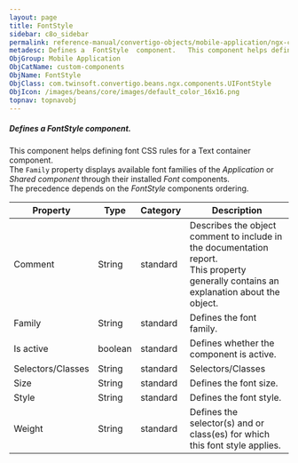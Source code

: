 ```yaml
---
layout: page
title: FontStyle
sidebar: c8o_sidebar
permalink: reference-manual/convertigo-objects/mobile-application/ngx-components/custom-components/fontstyle/
metadesc: Defines a  FontStyle  component.   This component helps defining font CSS rules for a Text container component.  The  Family  property displays availa
ObjGroup: Mobile Application
ObjCatName: custom-components
ObjName: FontStyle
ObjClass: com.twinsoft.convertigo.beans.ngx.components.UIFontStyle
ObjIcon: /images/beans/core/images/default_color_16x16.png
topnav: topnavobj
---
```

##### Defines a <i>FontStyle</i> component. 

This component helps defining font CSS rules for a Text container component.<br/> The <code>Family</code> property displays available font families of the <i>Application</i> or <i>Shared component</i> through their installed <i>Font</i> components.<br/> The precedence depends on the <i>FontStyle</i> components ordering.

Property | Type | Category | Description
--- | --- | --- | ---
Comment | String | standard | Describes the object comment to include in the documentation report.<br/>This property generally contains an explanation about the object.
Family | String | standard | Defines the font family.<br/>
Is active | boolean | standard | Defines whether the component is active.<br/>
Selectors/Classes | String | standard | Selectors/Classes
Size | String | standard | Defines the font size.<br/>
Style | String | standard | Defines the font style.<br/>
Weight | String | standard | Defines the selector(s) and or class(es) for which this font style applies.<br/>
